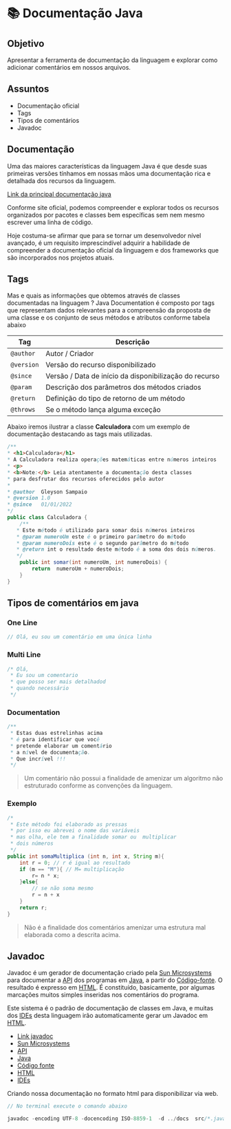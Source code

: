 # 📚 Documentação Java 
## Objetivo
Apresentar a ferramenta de documentação da linguagem e explorar como adicionar comentários em nossos arquivos.

## Assuntos
- Documentação oficial
- Tags
- Tipos de comentários
- Javadoc

## Documentação
Uma das maiores características da linguagem Java é que desde suas primeiras versões tínhamos em nossas mãos uma documentação rica e detalhada dos recursos da linguagem.

[Link da principal documentação java](https://docs.oracle.com/javase/7/docs/api/java/lang/String.html)

Conforme site oficial, podemos compreender e explorar todos os recursos organizados por pacotes e classes bem específicas sem nem mesmo escrever uma linha de código.

Hoje costuma-se afirmar que para se tornar um desenvolvedor nível avançado, é um requisito imprescindível adquirir a habilidade de compreender a documentação oficial da linguagem e dos frameworks que são incorporados nos projetos atuais.

## Tags
Mas e quais as informações que obtemos através de classes documentadas na linguagem ? Java Documentation é composto por tags que representam dados relevantes para a compreensão da proposta de uma classe e os conjunto de seus métodos e atributos conforme tabela abaixo

| Tag | Descrição |
|-----|-----------|
| `@author` | Autor / Criador |
| `@version` | Versão do recurso disponibilizado |
| `@since` | Versão / Data de início da disponibilização do recurso | 
| `@param` | Descrição dos parâmetros dos métodos criados |
| `@return` | Definição do tipo de retorno de um método |
| `@throws` | Se o método lança alguma exceção |

Abaixo iremos ilustrar a classe **Calculadora** com um exemplo de documentação destacando as tags mais utilizadas.

```java
/**
* <h1>Calculadora</h1>
* A Calculadora realiza operações matemáticas entre números inteiros
* <p>
* <b>Note:</b> Leia atentamente a documentação desta classes
* para desfrutar dos recursos oferecidos pelo autor
*
* @author  Gleyson Sampaio
* @version 1.0
* @since   01/01/2022
*/
public class Calculadora {
    /**
   * Este método é utilizado para somar dois números inteiros
   * @param numeroUm este é o primeiro parâmetro do método
   * @param numeroDois este é o segundo parâmetro do método
   * @return int o resultado deste método é a soma dos dois números.
   */
    public int somar(int numeroUm, int numeroDois) {
        return  numeroUm + numeroDois;
    }
}

```
## Tipos de comentários em java
### One Line
```java
// Olá, eu sou um comentário em uma única linha
```
### Multi Line
```java
/* Olá,
 * Eu sou um comentario
 * que posso ser mais detalhadod
 * quando necessário
 */
```
### Documentation
```java
/** 
 * Estas duas estrelinhas acima
 * é para identificar que você
 * pretende elaborar um comentário
 * a nível de documentação.
 * Que incrível !!!
 */
```
> Um comentário não possui a finalidade de amenizar um algoritmo não estruturado conforme as convenções da linguagem.

### Exemplo
```java
/*
 * Este método foi elaborado as pressas
 * por isso eu abrevei o nome das variáveis
 * mas olha, ele tem a finalidade somar ou  multiplicar
 * dois números
 */
public int somaMultiplica (int n, int x, String m){
    int r = 0; // r é igual ao resultado
    if (m == "M"){ // M= multiplicação
        r= n * x;
    }else{
        // se não soma mesmo
        r = n + x
    }
    return r;
}
```
> Não é a finalidade dos comentários amenizar uma estrutura mal elaborada como a descrita acima.

## Javadoc
Javadoc é um gerador de documentação criado pela [Sun Microsystems](https://pt.wikipedia.org/wiki/Sun_Microsystems) para documentar a [API](https://pt.wikipedia.org/wiki/Interface_de_programa%C3%A7%C3%A3o_de_aplica%C3%A7%C3%B5es) dos programas em [Java](https://pt.wikipedia.org/wiki/Java_(linguagem_de_programa%C3%A7%C3%A3o)), a partir do [Código-fonte](https://pt.wikipedia.org/wiki/C%C3%B3digo-fonte). O resultado é expresso em [HTML](https://pt.wikipedia.org/wiki/HTML). É constituído, basicamente, por algumas marcações muitos simples inseridas nos comentários do programa.

Este sistema é o padrão de documentação de classes em Java, e muitas dos [IDEs](https://pt.wikipedia.org/wiki/Ambiente_de_desenvolvimento_integrado) desta linguagem irão automaticamente gerar um Javadoc em [HTML](https://pt.wikipedia.org/wiki/HTML).

- [Link javadoc](https://pt.wikipedia.org/wiki/Javadoc)
- [Sun Microsystems](https://pt.wikipedia.org/wiki/Sun_Microsystems)
- [API](https://pt.wikipedia.org/wiki/Interface_de_programa%C3%A7%C3%A3o_de_aplica%C3%A7%C3%B5es)
- [Java](https://pt.wikipedia.org/wiki/Java_(linguagem_de_programa%C3%A7%C3%A3o))
- [Código fonte](https://pt.wikipedia.org/wiki/C%C3%B3digo-fonte)
- [HTML](https://pt.wikipedia.org/wiki/HTML)
- [IDEs](https://pt.wikipedia.org/wiki/Ambiente_de_desenvolvimento_integrado)

Criando nossa documentação no formato html para disponibilizar via web.
```java
// No terminal execute o comando abaixo

javadoc -encoding UTF-8 -docencoding ISO-8859-1  -d ../docs  src/*.java

```